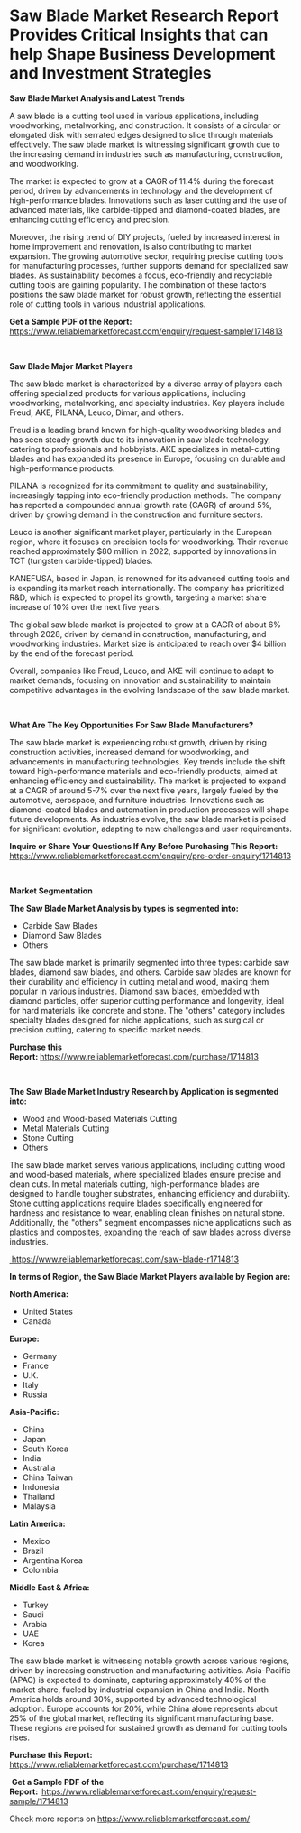 <p><h1>Saw Blade Market Research Report Provides Critical Insights that can help Shape Business Development and Investment Strategies</h1></p><p><strong>Saw Blade Market Analysis and Latest Trends</strong></p>
<p><p>A saw blade is a cutting tool used in various applications, including woodworking, metalworking, and construction. It consists of a circular or elongated disk with serrated edges designed to slice through materials effectively. The saw blade market is witnessing significant growth due to the increasing demand in industries such as manufacturing, construction, and woodworking.</p><p>The market is expected to grow at a CAGR of 11.4% during the forecast period, driven by advancements in technology and the development of high-performance blades. Innovations such as laser cutting and the use of advanced materials, like carbide-tipped and diamond-coated blades, are enhancing cutting efficiency and precision.</p><p>Moreover, the rising trend of DIY projects, fueled by increased interest in home improvement and renovation, is also contributing to market expansion. The growing automotive sector, requiring precise cutting tools for manufacturing processes, further supports demand for specialized saw blades. As sustainability becomes a focus, eco-friendly and recyclable cutting tools are gaining popularity. The combination of these factors positions the saw blade market for robust growth, reflecting the essential role of cutting tools in various industrial applications.</p></p>
<p><strong>Get a Sample PDF of the Report:&nbsp;</strong> <a href="https://www.reliablemarketforecast.com/enquiry/request-sample/1714813?utm_campaign=2925&utm_medium=2&utm_source=Github&utm_content=ia&utm_term=28032025&utm_id=saw-blade">https://www.reliablemarketforecast.com/enquiry/request-sample/1714813</a></p>
<p>&nbsp;</p>
<p><strong>Saw Blade Major Market Players</strong></p>
<p><p>The saw blade market is characterized by a diverse array of players each offering specialized products for various applications, including woodworking, metalworking, and specialty industries. Key players include Freud, AKE, PILANA, Leuco, Dimar, and others.</p><p>Freud is a leading brand known for high-quality woodworking blades and has seen steady growth due to its innovation in saw blade technology, catering to professionals and hobbyists. AKE specializes in metal-cutting blades and has expanded its presence in Europe, focusing on durable and high-performance products.</p><p>PILANA is recognized for its commitment to quality and sustainability, increasingly tapping into eco-friendly production methods. The company has reported a compounded annual growth rate (CAGR) of around 5%, driven by growing demand in the construction and furniture sectors.</p><p>Leuco is another significant market player, particularly in the European region, where it focuses on precision tools for woodworking. Their revenue reached approximately $80 million in 2022, supported by innovations in TCT (tungsten carbide-tipped) blades.</p><p>KANEFUSA, based in Japan, is renowned for its advanced cutting tools and is expanding its market reach internationally. The company has prioritized R&D, which is expected to propel its growth, targeting a market share increase of 10% over the next five years.</p><p>The global saw blade market is projected to grow at a CAGR of about 6% through 2028, driven by demand in construction, manufacturing, and woodworking industries. Market size is anticipated to reach over $4 billion by the end of the forecast period. </p><p>Overall, companies like Freud, Leuco, and AKE will continue to adapt to market demands, focusing on innovation and sustainability to maintain competitive advantages in the evolving landscape of the saw blade market.</p></p>
<p>&nbsp;</p>
<p><strong>What Are The Key Opportunities For Saw Blade Manufacturers?</strong></p>
<p><p>The saw blade market is experiencing robust growth, driven by rising construction activities, increased demand for woodworking, and advancements in manufacturing technologies. Key trends include the shift toward high-performance materials and eco-friendly products, aimed at enhancing efficiency and sustainability. The market is projected to expand at a CAGR of around 5-7% over the next five years, largely fueled by the automotive, aerospace, and furniture industries. Innovations such as diamond-coated blades and automation in production processes will shape future developments. As industries evolve, the saw blade market is poised for significant evolution, adapting to new challenges and user requirements.</p></p>
<p><strong>Inquire or Share Your Questions If Any Before Purchasing This Report:</strong> <a href="https://www.reliablemarketforecast.com/enquiry/pre-order-enquiry/1714813?utm_campaign=2925&utm_medium=2&utm_source=Github&utm_content=ia&utm_term=28032025&utm_id=saw-blade">https://www.reliablemarketforecast.com/enquiry/pre-order-enquiry/1714813</a></p>
<p>&nbsp;</p>
<p><strong>Market Segmentation</strong></p>
<p><strong>The Saw Blade Market Analysis by types is segmented into:</strong></p>
<p><ul><li>Carbide Saw Blades</li><li>Diamond Saw Blades</li><li>Others</li></ul></p>
<p><p>The saw blade market is primarily segmented into three types: carbide saw blades, diamond saw blades, and others. Carbide saw blades are known for their durability and efficiency in cutting metal and wood, making them popular in various industries. Diamond saw blades, embedded with diamond particles, offer superior cutting performance and longevity, ideal for hard materials like concrete and stone. The "others" category includes specialty blades designed for niche applications, such as surgical or precision cutting, catering to specific market needs.</p></p>
<p><strong>Purchase this Report:&nbsp;</strong><a href="https://www.reliablemarketforecast.com/purchase/1714813?utm_campaign=2925&utm_medium=2&utm_source=Github&utm_content=ia&utm_term=28032025&utm_id=saw-blade">https://www.reliablemarketforecast.com/purchase/1714813</a></p>
<p>&nbsp;</p>
<p><strong>The Saw Blade Market Industry Research by Application is segmented into:</strong></p>
<p><ul><li>Wood and Wood-based Materials Cutting</li><li>Metal Materials Cutting</li><li>Stone Cutting</li><li>Others</li></ul></p>
<p><p>The saw blade market serves various applications, including cutting wood and wood-based materials, where specialized blades ensure precise and clean cuts. In metal materials cutting, high-performance blades are designed to handle tougher substrates, enhancing efficiency and durability. Stone cutting applications require blades specifically engineered for hardness and resistance to wear, enabling clean finishes on natural stone. Additionally, the "others" segment encompasses niche applications such as plastics and composites, expanding the reach of saw blades across diverse industries.</p></p>
<p><a href="https://www.reliablemarketforecast.com/saw-blade-r1714813?utm_campaign=2925&utm_medium=2&utm_source=Github&utm_content=ia&utm_term=28032025&utm_id=saw-blade">&nbsp;https://www.reliablemarketforecast.com/saw-blade-r1714813</a></p>
<p><strong>In terms of Region, the Saw Blade Market Players available by Region are:</strong></p>
<p>
    <p> <strong> North America: </strong>
        <ul>
            <li>United States</li>
            <li>Canada</li>
        </ul>
        </p> 
    <p> <strong> Europe: </strong>
        <ul>
            <li>Germany</li>
            <li>France</li>
            <li>U.K.</li>
            <li>Italy</li>
            <li>Russia</li>
        </ul>
        </p> 
    <p> <strong> Asia-Pacific: </strong>
        <ul>
            <li>China</li>
            <li>Japan</li>
            <li>South Korea</li>
            <li>India</li>
            <li>Australia</li>
            <li>China Taiwan</li>
            <li>Indonesia</li>
            <li>Thailand</li>
            <li>Malaysia</li>
        </ul>
        </p> 
    <p> <strong> Latin America: </strong>
        <ul>
            <li>Mexico</li>
            <li>Brazil</li>
            <li>Argentina Korea</li>
            <li>Colombia</li>
        </ul>
        </p> 
    <p> <strong> Middle East & Africa: </strong>
        <ul>
            <li>Turkey</li>
            <li>Saudi</li>
            <li>Arabia</li>
            <li>UAE</li>
            <li>Korea</li>
        </ul>
    </p>
    </p>
<p><p>The saw blade market is witnessing notable growth across various regions, driven by increasing construction and manufacturing activities. Asia-Pacific (APAC) is expected to dominate, capturing approximately 40% of the market share, fueled by industrial expansion in China and India. North America holds around 30%, supported by advanced technological adoption. Europe accounts for 20%, while China alone represents about 25% of the global market, reflecting its significant manufacturing base. These regions are poised for sustained growth as demand for cutting tools rises.</p></p>
<p><strong>Purchase this Report: </strong><a href="https://www.reliablemarketforecast.com/purchase/1714813?utm_campaign=2925&utm_medium=2&utm_source=Github&utm_content=ia&utm_term=28032025&utm_id=saw-blade">https://www.reliablemarketforecast.com/purchase/1714813</a></p>
<p>&nbsp;<strong>Get a Sample PDF of the Report:&nbsp;&nbsp;</strong><a href="https://www.reliablemarketforecast.com/enquiry/request-sample/1714813?utm_campaign=2925&utm_medium=2&utm_source=Github&utm_content=ia&utm_term=28032025&utm_id=saw-blade">https://www.reliablemarketforecast.com/enquiry/request-sample/1714813</a></p>
<p><strong></strong></p>
<p>Check more reports on <a href="https://www.reliablemarketforecast.com/?utm_campaign=2925&utm_medium=2&utm_source=Github&utm_content=ia&utm_term=28032025&utm_id=saw-blade">https://www.reliablemarketforecast.com/</a></p>